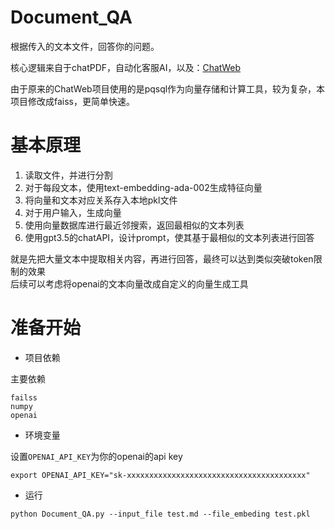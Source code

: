 # Document_QA

根据传入的文本文件，回答你的问题。

核心逻辑来自于chatPDF，自动化客服AI，以及：[ChatWeb](https://github.com/SkywalkerDarren/chatWeb)

由于原来的ChatWeb项目使用的是pqsql作为向量存储和计算工具，较为复杂，本项目修改成faiss，更简单快速。


# 基本原理

1. 读取文件，并进行分割
2. 对于每段文本，使用text-embedding-ada-002生成特征向量
3. 将向量和文本对应关系存入本地pkl文件
4. 对于用户输入，生成向量
5. 使用向量数据库进行最近邻搜索，返回最相似的文本列表
6. 使用gpt3.5的chatAPI，设计prompt，使其基于最相似的文本列表进行回答

就是先把大量文本中提取相关内容，再进行回答，最终可以达到类似突破token限制的效果  
后续可以考虑将openai的文本向量改成自定义的向量生成工具

# 准备开始

- 项目依赖

主要依赖
```
failss
numpy
openai
```

- 环境变量

设置`OPENAI_API_KEY`为你的openai的api key

```shell
export OPENAI_API_KEY="sk-xxxxxxxxxxxxxxxxxxxxxxxxxxxxxxxxxxxxxxxx"
```

- 运行

```
python Document_QA.py --input_file test.md --file_embeding test.pkl
```